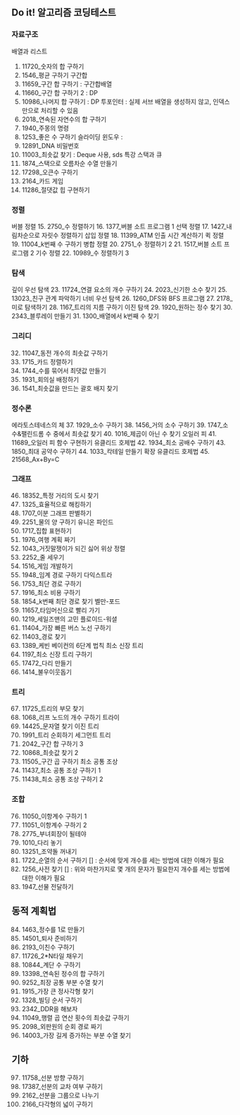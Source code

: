 ## Do it! 알고리즘 코딩테스트

### 자료구조
배열과 리스트
1. 11720_숫자의 합 구하기
2. 1546_평균 구하기
구간합
3. 11659_구간 합 구하기 : 구간합배열
4. 11660_구간 합 구하기 2 : DP
5. 10986_나머지 합 구하기 : DP
투포인터 : 실제 서브 배열을 생성하지 않고, 인덱스만으로 처리할 수 있음
6. 2018_연속된 자연수의 합 구하기
7. 1940_주몽의 명령
8. 1253_좋은 수 구하기
슬라이딩 윈도우 : 
9. 12891_DNA 비밀번호
10. 11003_최솟값 찾기 : Deque 사용, sds 특강
스택과 큐
11. 1874_스택으로 오름차순 수열 만들기
12. 17298_오큰수 구하기
13. 2164_카드 게임
14. 11286_절댓값 힙 구현하기

### 정렬
버블 정렬
15. 2750_수 정렬하기
16. 1377_버블 소트 프로그램 1
선택 정렬
17. 1427_내림차순으로 자릿수 정렬하기
삽입 정렬
18. 11399_ATM 인출 시간 계산하기
퀵 정렬
19. 11004_k번째 수 구하기
병합 정렬
20. 2751_수 정렬하기 2
21. 1517_버블 소트 프로그램 2
기수 정렬
22. 10989_수 정렬하기 3

### 탐색
깊이 우선 탐색
23. 11724_연결 요소의 개수 구하기
24. 2023_신기한 소수 찾기
25. 13023_친구 관계 파악하기
너비 우선 탐색
26. 1260_DFS와 BFS 프로그램
27. 2178_미로 탐색하기
28. 1167_트리의 지름 구하기
이진 탐색
29. 1920_원하는 정수 찾기
30. 2343_블루레이 만들기
31. 1300_배열에서 k번째 수 찾기

### 그리디
32. 11047_동전 개수의 최솟값 구하기
33. 1715_카드 정렬하기
34. 1744_수를 묶어서 최댓값 만들기
35. 1931_회의실 배정하기
36. 1541_최솟값을 만드는 괄호 배지 찾기

### 정수론
에라토스테네스의 체
37. 1929_소수 구하기
38. 1456_거의 소수 구하기
39. 1747_소수&팰린드롬 수 중에서 최솟값 찾기
40. 1016_제곱이 아닌 수 찾기
오일러 피
41. 11689_오일러 피 함수 구현하기
유클리드 호제법
42. 1934_최소 공배수 구하기
43. 1850_최대 공약수 구하기
44. 1033_칵테일 만들기
확장 유클리드 호제법
45. 21568_Ax+By=C

### 그래프
46. 18352_특정 거리의 도시 찾기
47. 1325_효율적으로 해킹하기
48. 1707_이분 그래프 판별하기
49. 2251_물의 양 구하기
유니온 파인드
50. 1717_집합 표현하기
51. 1976_여행 계획 짜기
52. 1043_거짓말쟁이가 되긴 싫어
위상 정렬
53. 2252_줄 세우기
54. 1516_게임 개발하기
55. 1948_임계 경로 구하기
다익스트라
56. 1753_최단 경로 구하기
57. 1916_최소 비용 구하기
58. 1854_k번째 최단 경로 찾기
벨만-포드
59. 11657_타임머신으로 빨리 가기
60. 1219_세일즈맨의 고민
플로이드-워셜
61. 11404_가장 빠른 버스 노선 구하기
62. 11403_경로 찾기
63. 1389_케빈 베이컨의 6단계 법칙
최소 신장 트리
64. 1197_최소 신장 트리 구하기
65. 17472_다리 만들기
66. 1414_불우이웃돕기

### 트리
67. 11725_트리의 부모 찾기
68. 1068_리프 노드의 개수 구하기
트라이
69. 14425_문자열 찾기
이진 트리
70. 1991_트리 순회하기
세그먼트 트리
71. 2042_구간 합 구하기 3
72. 10868_최솟값 찾기 2
73. 11505_구간 곱 구하기
최소 공통 조상
74. 11437_최소 공통 조상 구하기 1
75. 11438_최소 공통 조상 구하기 2

### 조합
76. 11050_이항계수 구하기 1
77. 11051_이항계수 구하기 2
78. 2775_부녀회장이 될테야
79. 1010_다리 놓기
80. 13251_조약돌 꺼내기
81. 1722_순열의 순서 구하기 [] : 순서에 맞게 개수를 세는 방법에 대한 이해가 필요
82. 1256_사전 찾기 [] : 위와 마찬가지로 몇 개의 문자가 필요한지 개수를 세는 방법에 대한 이해가 필요
83. 1947_선물 전달하기

## 동적 계획법
84. 1463_정수를 1로 만들기
85. 14501_퇴사 준비하기
86. 2193_이친수 구하기
87. 11726_2*N타일 채우기
88. 10844_계단 수 구하기
89. 13398_연속된 정수의 합 구하기
90. 9252_최장 공통 부분 수열 찾기
91. 1915_가장 큰 정사각형 찾기
92. 1328_빌딩 순서 구하기
93. 2342_DDR을 해보자
94. 11049_행렬 곱 연산 횟수의 최솟값 구하기
95. 2098_외판원의 순회 경로 짜기
96. 14003_가장 길게 증가하는 부분 수열 찾기

## 기하
97. 11758_선분 방향 구하기
98. 17387_선분의 교차 여부 구하기
99. 2162_선분을 그룹으로 나누기
100. 2166_다각형의 넓이 구하기